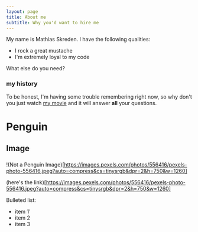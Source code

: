 ```yaml
---
layout: page
title: About me
subtitle: Why you'd want to hire me
---
```


My name is Mathias Skreden. I have the following qualities:

- I rock a great mustache
- I'm extremely loyal to my code

What else do you need?

### my history

To be honest, I'm having some trouble remembering right now, so why don't you just watch [my movie](http://en.wikipedia.org/wiki/The_Princess_Bride_%28film%29) and it will answer **all** your questions.

# Penguin
## Image
### 
!(Not a Penguin Image)[https://images.pexels.com/photos/556416/pexels-photo-556416.jpeg?auto=compress&cs=tinysrgb&dpr=2&h=750&w=1260]

(here's the link)[https://images.pexels.com/photos/556416/pexels-photo-556416.jpeg?auto=compress&cs=tinysrgb&dpr=2&h=750&w=1260]

Bulleted list:
- item 1'
- item 2
- item 3
